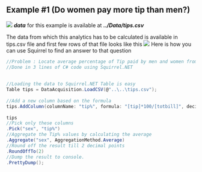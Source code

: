 Example #1 (Do women pay more tip than men?)
------
<img src="http://www.miamidentalsolutions.com/images/women_dining.jpg" border="0"></img>
***data*** for this example is available at ***../Data/tips.csv***

The data from which this analytics has to be calculated is available in tips.csv file and first few rows of that file looks like this 
<img src="http://gifyu.com/images/tips.gif" border="0">
Here is how you can use Squirrel to find an answer to that question
<!--<img src="http://gifyu.com/images/tips_final.gif"/>-->
```csharp
//Problem : Locate average percentage of Tip paid by men and women from tips.csv
//Done in 3 lines of C# code using Squirrel.NET
 
 
//Loading the data to Squirrel.NET Table is easy
Table tips = DataAcquisition.LoadCSV(@"..\..\tips.csv");
 
//Add a new column based on the formula
tips.AddColumn(columnName: "tip%", formula: "[tip]*100/[totbill]", decimalDigits: 3);
 
tips
//Pick only these columns
.Pick("sex", "tip%")
//Aggregate the Tip% values by calculating the average
.Aggregate("sex", AggregationMethod.Average)
//Round off the result till 2 decimal points
.RoundOffTo(2)
//Dump the result to console.
.PrettyDump(); 
```
